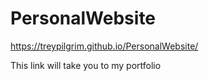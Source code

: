 # PersonalWebsite

https://treypilgrim.github.io/PersonalWebsite/

This link will take you to my portfolio
